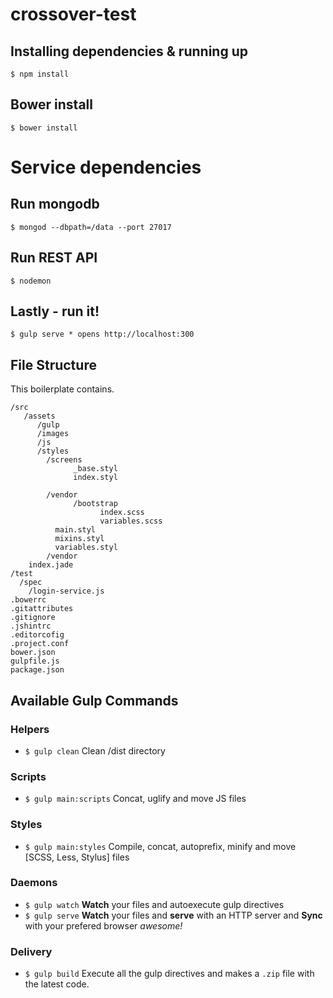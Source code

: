 # crossover-test

## Installing dependencies & running up
```
$ npm install
```

## Bower install
```
$ bower install
```

# Service dependencies
## Run mongodb
```
$ mongod --dbpath=/data --port 27017
```
## Run REST API
```
$ nodemon
```

## Lastly - run it!
```
$ gulp serve * opens http://localhost:300
```

## File Structure

This boilerplate contains.

```
/src
   /assets
      /gulp
      /images
      /js
      /styles
        /screens
              _base.styl
              index.styl
                  
        /vendor
              /bootstrap
                    index.scss
                    variables.scss
          main.styl
          mixins.styl
          variables.styl
        /vendor
    index.jade
/test
  /spec
    /login-service.js
.bowerrc
.gitattributes
.gitignore
.jshintrc
.editorcofig
.project.conf
bower.json
gulpfile.js
package.json
```

## Available Gulp Commands

### Helpers
* `$ gulp clean` Clean /dist directory

### Scripts
* `$ gulp main:scripts` Concat, uglify and move JS files

### Styles
* `$ gulp main:styles` Compile, concat, autoprefix, minify and move [SCSS, Less, Stylus] files

### Daemons
* `$ gulp watch` **Watch** your files and autoexecute gulp directives
* `$ gulp serve` **Watch** your files and **serve** with an HTTP server and **Sync** with your prefered browser _awesome!_ 

### Delivery
 * `$ gulp build` Execute all the gulp directives and makes a `.zip` file with the latest code.
